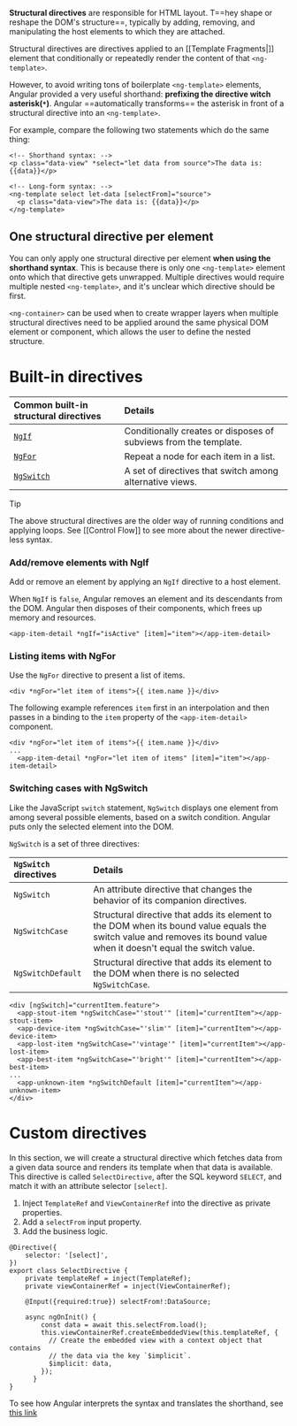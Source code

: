 **Structural directives** are responsible for HTML layout. T==hey shape or reshape the DOM's structure==, typically by adding, removing, and manipulating the host elements to which they are attached.

Structural directives are directives applied to an [[Template Fragments|<ng-template>]] element that conditionally or repeatedly render the content of that `<ng-template>`.

However, to avoid writing tons of boilerplate `<ng-template>` elements, Angular provided a very useful shorthand: **prefixing the directive witch asterisk(`*`)**. Angular ==automatically transforms== the asterisk in front of a structural directive into an `<ng-template>`.

For example, compare the following two statements which do the same thing:

```angular-html
<!-- Shorthand syntax: -->
<p class="data-view" *select="let data from source">The data is: {{data}}</p>

<!-- Long-form syntax: -->
<ng-template select let-data [selectFrom]="source">
  <p class="data-view">The data is: {{data}}</p>
</ng-template>
```

## One structural directive per element

You can only apply one structural directive per element **when using the shorthand syntax**. This is because there is only one `<ng-template>` element onto which that directive gets unwrapped. Multiple directives would require multiple nested `<ng-template>`, and it's unclear which directive should be first. 

`<ng-container>` can be used when to create wrapper layers when multiple structural directives need to be applied around the same physical DOM element or component, which allows the user to define the nested structure.


# Built-in directives

| Common built-in structural directives                                                  | Details                                                          |
| :------------------------------------------------------------------------------------- | :--------------------------------------------------------------- |
| [`NgIf`](https://angular.dev/guide/directives#adding-or-removing-an-element-with-ngif) | Conditionally creates or disposes of subviews from the template. |
| [`NgFor`](https://angular.dev/guide/directives#listing-items-with-ngfor)               | Repeat a node for each item in a list.                           |
| [`NgSwitch`](https://angular.dev/guide/directives#switching-cases-with-ngswitch)       | A set of directives that switch among alternative views.         |
>[!tip]
>The above structural directives are the older way of running conditions and applying loops. See [[Control Flow]] to see more about the newer directive-less syntax.


### Add/remove elements with NgIf

Add or remove an element by applying an `NgIf` directive to a host element.

When `NgIf` is `false`, Angular removes an element and its descendants from the DOM. Angular then disposes of their components, which frees up memory and resources.

```angular-html
<app-item-detail *ngIf="isActive" [item]="item"></app-item-detail>
```


### Listing items with NgFor

Use the `NgFor` directive to present a list of items.

```angular-html
<div *ngFor="let item of items">{{ item.name }}</div>
```

The following example references `item` first in an interpolation and then passes in a binding to the `item` property of the `<app-item-detail>` component.

```angular-html
<div *ngFor="let item of items">{{ item.name }}</div>
...
  <app-item-detail *ngFor="let item of items" [item]="item"></app-item-detail>
```


### Switching cases with NgSwitch

Like the JavaScript `switch` statement, `NgSwitch` displays one element from among several possible elements, based on a switch condition. Angular puts only the selected element into the DOM.

`NgSwitch` is a set of three directives:

| `NgSwitch` directives | Details                                                                                                                                                                |
| :-------------------- | :--------------------------------------------------------------------------------------------------------------------------------------------------------------------- |
| `NgSwitch`            | An attribute directive that changes the behavior of its companion directives.                                                                                          |
| `NgSwitchCase`        | Structural directive that adds its element to the DOM when its bound value equals the switch value and removes its bound value when it doesn't equal the switch value. |
| `NgSwitchDefault`     | Structural directive that adds its element to the DOM when there is no selected `NgSwitchCase`.                                                                        |
```angular-html
<div [ngSwitch]="currentItem.feature">
  <app-stout-item *ngSwitchCase="'stout'" [item]="currentItem"></app-stout-item>
  <app-device-item *ngSwitchCase="'slim'" [item]="currentItem"></app-device-item>
  <app-lost-item *ngSwitchCase="'vintage'" [item]="currentItem"></app-lost-item>
  <app-best-item *ngSwitchCase="'bright'" [item]="currentItem"></app-best-item>
...
  <app-unknown-item *ngSwitchDefault [item]="currentItem"></app-unknown-item>
</div>
```


# Custom directives

In this section, we will create a structural directive which fetches data from a given data source and renders its template when that data is available. This directive is called `SelectDirective`, after the SQL keyword `SELECT`, and match it with an attribute selector `[select]`.


1. Inject `TemplateRef` and `ViewContainerRef` into the directive as private properties.
2. Add a `selectFrom` input property.
3. Add the business logic.
``` angular-ts
@Directive({  
	selector: '[select]',
})
export class SelectDirective {  
	private templateRef = inject(TemplateRef);  
	private viewContainerRef = inject(ViewContainerRef);

	@Input({required:true}) selectFrom!:DataSource;
	
	async ngOnInit() {
	    const data = await this.selectFrom.load();
	    this.viewContainerRef.createEmbeddedView(this.templateRef, {
	      // Create the embedded view with a context object that contains
	      // the data via the key `$implicit`.
	      $implicit: data,
	    });
	  }
}
```


To see how Angular interprets the syntax and translates the shorthand, see [this link](https://angular.dev/guide/directives/structural-directives#structural-directive-syntax-reference)
